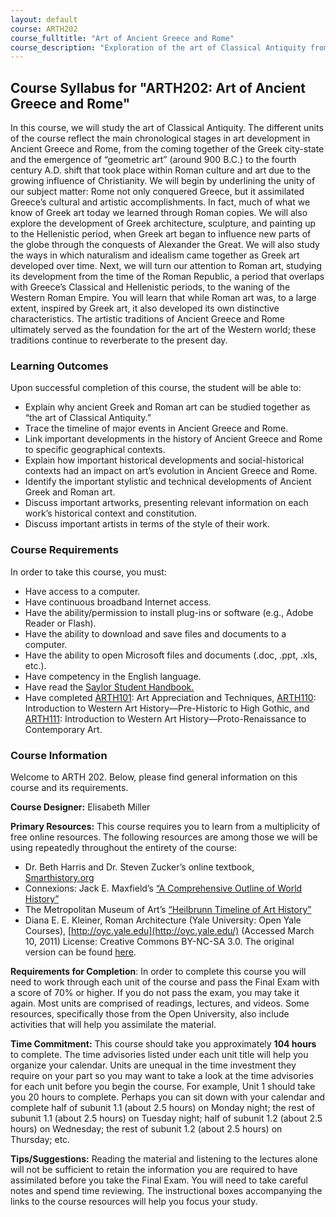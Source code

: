 ```yaml
---
layout: default
course: ARTH202
course_fulltitle: "Art of Ancient Greece and Rome"
course_description: "Exploration of the art of Classical Antiquity from the emergence of the Greek city-state to the expansion of Christianity in fourth-century Rome."
---
```

Course Syllabus for "ARTH202: Art of Ancient Greece and Rome"
-------------------------------------------------------------

In this course, we will study the art of Classical Antiquity. The
different units of the course reflect the main chronological stages in
art development in Ancient Greece and Rome, from the coming together of
the Greek city-state and the emergence of “geometric art” (around 900
B.C.) to the fourth century A.D. shift that took place within Roman
culture and art due to the growing influence of Christianity. We will
begin by underlining the unity of our subject matter: Rome not only
conquered Greece, but it assimilated Greece’s cultural and artistic
accomplishments. In fact, much of what we know of Greek art today we
learned through Roman copies. We will also explore the development of
Greek architecture, sculpture, and painting up to the Hellenistic
period, when Greek art began to influence new parts of the globe through
the conquests of Alexander the Great. We will also study the ways in
which naturalism and idealism came together as Greek art developed over
time. Next, we will turn our attention to Roman art, studying its
development from the time of the Roman Republic, a period that overlaps
with Greece’s Classical and Hellenistic periods, to the waning of the
Western Roman Empire. You will learn that while Roman art was, to a
large extent, inspired by Greek art, it also developed its own
distinctive characteristics. The artistic traditions of Ancient Greece
and Rome ultimately served as the foundation for the art of the Western
world; these traditions continue to reverberate to the present day.

### Learning Outcomes

Upon successful completion of this course, the student will be able
to:  
   

-   Explain why ancient Greek and Roman art can be studied together as
    “the art of Classical Antiquity.”
-   Trace the timeline of major events in Ancient Greece and Rome.
-   Link important developments in the history of Ancient Greece and
    Rome to specific geographical contexts.
-   Explain how important historical developments and social-historical
    contexts had an impact on art’s evolution in Ancient Greece and
    Rome.
-   Identify the important stylistic and technical developments of
    Ancient Greek and Roman art.
-   Discuss important artworks, presenting relevant information on each
    work’s historical context and constitution.
-   Discuss important artists in terms of the style of their work.

### Course Requirements

In order to take this course, you must:  
   
-  Have access to a computer.  
-  Have continuous broadband Internet access.  
-  Have the ability/permission to install plug-ins or software (e.g.,
Adobe Reader or Flash).  
-  Have the ability to download and save files and documents to a
computer.
-  Have the ability to open Microsoft files and documents (.doc, .ppt,
.xls, etc.).
-  Have competency in the English language.
-  Have read the [Saylor Student
Handbook.](http://www.saylor.org/site/wp-content/uploads/2012/05/Saylor-StudentHandbook.pdf)
-  Have completed [ARTH101](http://www.saylor.org/courses/arth101/): Art
Appreciation and Techniques, [ARTH110](http://www.saylor.org/arth110):
Introduction to Western Art History—Pre-Historic to High Gothic, and
[ARTH111](http://www.saylor.org/courses/arth111/): Introduction to
Western Art History—Proto-Renaissance to Contemporary Art.

### Course Information

Welcome to ARTH 202. Below, please find general information on this
course and its requirements.

**Course Designer:** Elisabeth Miller

**Primary Resources:** This course requires you to learn from a
multiplicity of free online resources. The following resources are among
those we will be using repeatedly throughout the entirety of the course:

-   Dr. Beth Harris and Dr. Steven Zucker’s online textbook,
    [Smarthistory.org](http://smarthistory.org/)
-   Connexions: Jack E. Maxfield’s [“A Comprehensive Outline of World
    History”](http://cnx.org/content/col10595/latest/)
-   The Metropolitan Museum of Art’s [“Heilbrunn Timeline of Art
    History”](http://www.metmuseum.org/toah/hd/itar/hd_itar.htm)
-   Diana E. E. Kleiner, Roman Architecture (Yale University: Open Yale
    Courses), [http://oyc.yale.edu](http://oyc.yale.edu/) (Accessed
    March 10, 2011) License: Creative Commons BY-NC-SA 3.0. The original
    version can be found
    [here](http://oyc.yale.edu/history-of-art/roman-architecture/).

**Requirements for Completion**: In order to complete this course you
will need to work through each unit of the course and pass the Final
Exam with a score of 70% or higher. If you do not pass the exam, you may
take it again. Most units are comprised of readings, lectures, and
videos. Some resources, specifically those from the Open University,
also include activities that will help you assimilate the material.

**Time Commitment:** This course should take you approximately **104
hours** to complete. The time advisories listed under each unit title
will help you organize your calendar. Units are unequal in the time
investment they require on your part so you may want to take a look at
the time advisories for each unit before you begin the course. For
example, Unit 1 should take you 20 hours to complete. Perhaps you can
sit down with your calendar and complete half of subunit 1.1 (about 2.5
hours) on Monday night; the rest of subunit 1.1 (about 2.5 hours) on
Tuesday night; half of subunit 1.2 (about 2.5 hours) on Wednesday; the
rest of subunit 1.2 (about 2.5 hours) on Thursday; etc.

**Tips/Suggestions:** Reading the material and listening to the lectures
alone will not be sufficient to retain the information you are required
to have assimilated before you take the Final Exam. You will need to
take careful notes and spend time reviewing. The instructional boxes
accompanying the links to the course resources will help you focus your
study.
